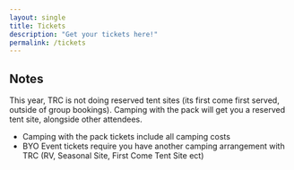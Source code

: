 ```yaml
---
layout: single
title: Tickets
description: "Get your tickets here!"
permalink: /tickets
---
```


## Notes
This year, TRC is not doing reserved tent sites (its first come first served, outside of group bookings). Camping with the pack will get you a reserved tent site, alongside other attendees. 

- Camping with the pack tickets include all camping costs
- BYO Event tickets require you have another camping arrangement with TRC (RV, Seasonal Site, First Come Tent Site ect)

<div id="eventbrite-widget-container-510405575817"></div>

<script src="https://www.eventbrite.com/static/widgets/eb_widgets.js"></script>

<script type="text/javascript">
    var exampleCallback = function() {
        console.log('Order complete!');
    };

    window.EBWidgets.createWidget({
        // Required
        widgetType: 'checkout',
        eventId: '510405575817',
        iframeContainerId: 'eventbrite-widget-container-510405575817',

        // Optional
        iframeContainerHeight: 425,  // Widget height in pixels. Defaults to a minimum of 425px if not provided
        onOrderComplete: exampleCallback  // Method called when an order has successfully completed
    });
</script>